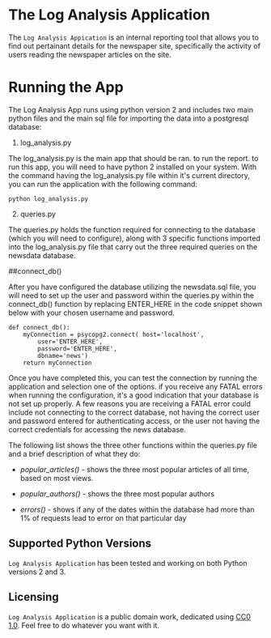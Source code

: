 # The Log Analysis Application

The ``Log Analysis Appication`` is an internal reporting tool that allows you to find out pertainant details for the newspaper site, specifically the activity of users reading the newspaper articles on the site. 

# Running the App

The Log Analysis App runs using python version 2 and includes two main python files and the main sql file for importing the data into a postgresql database: 

1. log_analysis.py

The log_analysis.py is the main app that should be ran. to run the report. to run this app, you will need to have python 2 installed on your system. With the command having the log_analysis.py file within it's current directory, you can run the application with the following command: 

``python log_analysis.py``

2. queries.py

The queries.py holds the function required for connecting to the database (which you will need to configure), along with 3 specific functions imported into the log_analysis.py file that carry out the three required queries on the newsdata database. 

##connect_db() 

After you have configured the database utilizing the newsdata.sql file, you will need to set up the user and password within the queries.py within the connect_db() function by replacing ENTER_HERE in the code snippet shown below with your chosen username and password.

```
def connect_db():
    myConnection = psycopg2.connect( host='localhost', 
        user='ENTER_HERE', 
        password='ENTER_HERE', 
        dbname='news')
    return myConnection
```

Once you have completed this, you can test the connection by running the application and selection one of the options. if  you receive any FATAL errors when running the configuration, it's a good indication that your database is not set up properly. A few reasons you are receiving a FATAL error could include not connecting to the correct database, not having the correct user and password entered for authenticating access, or the user not having the correct credentials for accessing the news database.

The following list shows the three other functions within the queries.py file and a brief description of what they do:


* _popular_articles()_ - shows the three most popular articles of all time, based on most views. 

* _popular_authors()_ - shows the three most popular authors

* _errors()_ - shows if any of the dates within the database had more than 1% of requests lead to error on that particular day

## Supported Python Versions
`Log Analysis Application` has been tested and working on both Python versions 2 and 3.

## Licensing
`Log Analysis Application` is a public domain work, dedicated using [CC0 1.0](https://creativecommons.org/publicdomain/zero/1.0/). Feel free to do whatever you want with it.



